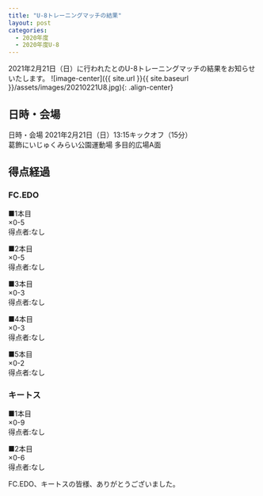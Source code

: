 ```yaml
---
title: "U-8トレーニングマッチの結果"
layout: post
categories:
  - 2020年度
  - 2020年度U-8
---
```


2021年2月21日（日）に行われたとのU-8トレーニングマッチの結果をお知らせいたします。
![image-center]({{ site.url }}{{ site.baseurl }}/assets/images/20210221U8.jpg){: .align-center}

## 日時・会場

日時・会場
2021年2月21日（日）13:15キックオフ（15分）<br>
葛飾にいじゅくみらい公園運動場 多目的広場A面

## 得点経過

### FC.EDO

■1本目<br>
×0-5<br>
得点者:なし

■2本目<br>
×0-5<br>
得点者:なし

■3本目<br>
×0-3<br>
得点者:なし

■4本目<br>
×0-3<br>
得点者:なし

■5本目<br>
×0-2<br>
得点者:なし


### キートス

■1本目<br>
×0-9<br>
得点者:なし

■2本目<br>
×0-6<br>
得点者:なし

FC.EDO、キートスの皆様、ありがとうございました。

